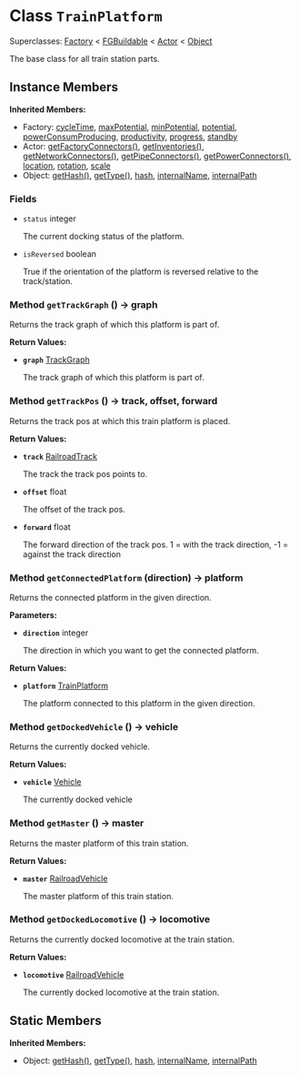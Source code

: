 # Class <code>TrainPlatform</code>

Superclasses: <a href="Factory.md">Factory</a> < <a href="FGBuildable.md">FGBuildable</a> < <a href="Actor.md">Actor</a> < <a href="Object.md">Object</a>

The base class for all train station parts.
## Instance Members
<b>Inherited Members:</b>
- Factory: <a href="Factory.md#user-content-cycle-time">cycleTime</a>, <a href="Factory.md#user-content-max-potential">maxPotential</a>, <a href="Factory.md#user-content-min-potential">minPotential</a>, <a href="Factory.md#user-content-potential">potential</a>, <a href="Factory.md#user-content-power-consum-producing">powerConsumProducing</a>, <a href="Factory.md#user-content-productivity">productivity</a>, <a href="Factory.md#user-content-progress">progress</a>, <a href="Factory.md#user-content-standby">standby</a>
- Actor: <a href="Actor.md#user-content-get-factory-connectors">getFactoryConnectors()</a>, <a href="Actor.md#user-content-get-inventories">getInventories()</a>, <a href="Actor.md#user-content-get-network-connectors">getNetworkConnectors()</a>, <a href="Actor.md#user-content-get-pipe-connectors">getPipeConnectors()</a>, <a href="Actor.md#user-content-get-power-connectors">getPowerConnectors()</a>, <a href="Actor.md#user-content-location">location</a>, <a href="Actor.md#user-content-rotation">rotation</a>, <a href="Actor.md#user-content-scale">scale</a>
- Object: <a href="Object.md#user-content-get-hash">getHash()</a>, <a href="Object.md#user-content-get-type">getType()</a>, <a href="Object.md#user-content-hash">hash</a>, <a href="Object.md#user-content-internal-name">internalName</a>, <a href="Object.md#user-content-internal-path">internalPath</a>
### Fields
- <code id="status">status</code> integer

  The current docking status of the platform.
- <code id="is-reversed">isReversed</code> boolean

  True if the orientation of the platform is reversed relative to the track/station.
### Method <code id="get-track-graph">getTrackGraph</code> () → graph
Returns the track graph of which this platform is part of.


<b>Return Values:</b>

- <code><b>graph</b></code> <a href="../structs/TrackGraph.md">TrackGraph</a>

  The track graph of which this platform is part of.
### Method <code id="get-track-pos">getTrackPos</code> () → track, offset, forward
Returns the track pos at which this train platform is placed.


<b>Return Values:</b>

- <code><b>track</b></code> <a href="RailroadTrack.md">RailroadTrack</a>

  The track the track pos points to.
- <code><b>offset</b></code> float

  The offset of the track pos.
- <code><b>forward</b></code> float

  The forward direction of the track pos. 1 = with the track direction, -1 = against the track direction
### Method <code id="get-connected-platform">getConnectedPlatform</code> (direction) → platform
Returns the connected platform in the given direction.

<b>Parameters:</b>

- <code><b>direction</b></code> integer

  The direction in which you want to get the connected platform.

<b>Return Values:</b>

- <code><b>platform</b></code> <a href="TrainPlatform.md">TrainPlatform</a>

  The platform connected to this platform in the given direction.
### Method <code id="get-docked-vehicle">getDockedVehicle</code> () → vehicle
Returns the currently docked vehicle.


<b>Return Values:</b>

- <code><b>vehicle</b></code> <a href="Vehicle.md">Vehicle</a>

  The currently docked vehicle
### Method <code id="get-master">getMaster</code> () → master
Returns the master platform of this train station.


<b>Return Values:</b>

- <code><b>master</b></code> <a href="RailroadVehicle.md">RailroadVehicle</a>

  The master platform of this train station.
### Method <code id="get-docked-locomotive">getDockedLocomotive</code> () → locomotive
Returns the currently docked locomotive at the train station.


<b>Return Values:</b>

- <code><b>locomotive</b></code> <a href="RailroadVehicle.md">RailroadVehicle</a>

  The currently docked locomotive at the train station.
## Static Members
<b>Inherited Members:</b>
- Object: <a href="Object.md#user-content-s-get-hash">getHash()</a>, <a href="Object.md#user-content-s-get-type">getType()</a>, <a href="Object.md#user-content-s-hash">hash</a>, <a href="Object.md#user-content-s-internal-name">internalName</a>, <a href="Object.md#user-content-s-internal-path">internalPath</a>